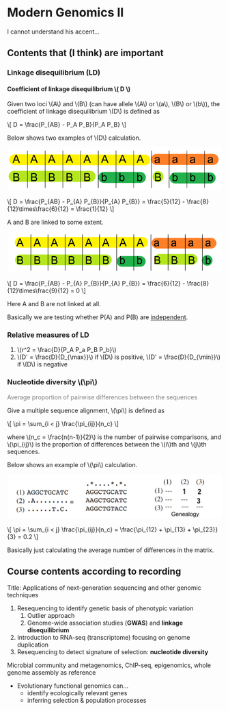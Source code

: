 # Modern Genomics II

I cannot understand his accent...

<!-- toc -->

## Contents that (I think) are important

### Linkage disequilibrium (LD)

#### Coefficient of linkage disequilibrium \\( D \\)

Given two loci \\(A\\) and \\(B\\) (can have allele \\(A\\) or \\(a\\), \\(B\\) or \\(b\\)), the coefficient of linkage disequilibrium \\(D\\) is defined as

\\[
D = \frac{P_{AB} - P_A P_B}{P_A P_B}
\\]

Below shows two examples of \\(D\\) calculation.

![LD example 1](./img/02-ld-example1.png)

\\[
D = \frac{P_{AB} - P_{A} P_{B}}{P_{A} P_{B}} = \frac{5}{12} - \frac{8}{12}\times\frac{6}{12} = \frac{1}{12}
\\]

A and B are linked to some extent.

![LD example 2](./img/02-ld-example2.png)

\\[
D = \frac{P_{AB} - P_{A} P_{B}}{P_{A} P_{B}} = \frac{6}{12} - \frac{8}{12}\times\frac{9}{12} = 0
\\]

Here A and B are not linked at all.

Basically we are testing whether P(A) and P(B) are <u>independent</u>.

### Relative measures of LD

1. \\(r^2 = \frac{D}{P_A P_a P_B P_b}\\)
2. \\(D' = \frac{D}{D_{\max}}\\) if \\(D\\) is positive, \\(D' = \frac{D}{D_{\min}}\\) if \\(D\\) is negative

### Nucleotide diversity \\(\pi\\)

<span style="color:gray">Average proportion of pairwise differences between the sequences</span>

Give a multiple sequence alignment, \\(\pi\\) is defined as

\\[
\pi = \sum_{i < j} \frac{\pi_{ij}}{n_c}
\\]

where \\(n_c = \frac{n(n-1)}{2}\\) is the number of pairwise comparisons, and \\(\pi_{ij}\\) is the proportion of differences between the \\(i\\)th and \\(j\\)th sequences.

Below shows an example of \\(\pi\\) calculation.

![Nucleotide diversity example](./img/02-nt-diversity.png)

\\[
\pi = \sum_{i < j} \frac{\pi_{ij}}{n_c} = \frac{\pi_{12} + \pi_{13} + \pi_{23}}{3} = 0.2
\\]

Basically just calculating the average number of differences in the matrix.

## Course contents according to recording

Title: Applications of next-generation sequencing and other genomic techniques

1. Resequencing to identify genetic basis of phenotypic variation
   1. Outlier approach
   2. Genome-wide association studies (**GWAS**) and **linkage disequilibrium**
2. Introduction to RNA-seq (transcriptome) focusing on genome duplication
3. Resequencing to detect signature of selection: **nucleotide diversity**

Microbial community and metagenomics, ChIP-seq, epigenomics, whole genome assembly as reference

- Evolutionary functional genomics can...
  - identify ecologically relevant genes
  - inferring selection & population processes
